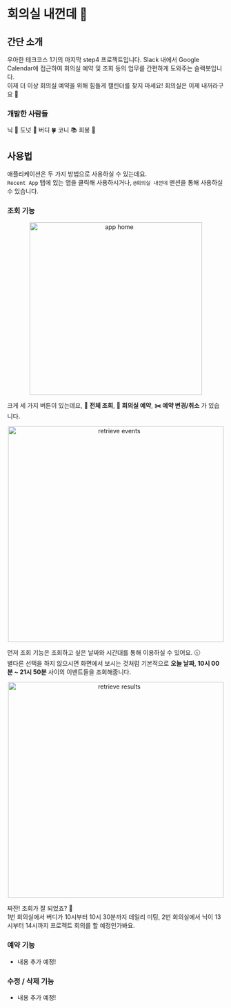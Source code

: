 # 회의실 내껀데 :calendar:

## 간단 소개

우아한 테크코스 1기의 마지막 step4 프로젝트입니다. Slack 내에서 Google Calendar에 접근하여 회의실 예약 및 조회 등의 업무를 간편하게 도와주는 
슬랙봇입니다.  
이제 더 이상 회의실 예약을 위해 힘들게 캘린더를 찾지 마세요! 회의실은 이제 내꺼라구요 :money_with_wings:

### 개발한 사람들

닉 :fox_face: 도넛 :doughnut: 버디 :four_leaf_clover: 코니 :books: 희봉 :potato:

## 사용법

애플리케이션은 두 가지 방법으로 사용하실 수 있는데요.  
`Recent App` 탭에 있는 앱을 클릭해 사용하시거나, `@회의실 내껀데` 멘션을 통해 사용하실 수 있습니다.

### 조회 기능

<p align="center">
  <img src="https://user-images.githubusercontent.com/44018338/70885376-0ac3d200-201c-11ea-9881-3f76cce05cfc.png" alt="app home" width="400"/>
</p>

크게 세 가지 버튼이 있는데요, **:calendar: 전체 조회**, **:pushpin: 회의실 예약**, **:scissors: 예약 변경/취소** 가 있습니다.  

<p align="center">
  <img src="https://user-images.githubusercontent.com/44018338/70884199-a4898000-2018-11ea-9b6c-8b62b784b5bd.png" alt="retrieve events" width="500"/>
</p>

먼저 조회 기능은 조회하고 싶은 날짜와 시간대를 통해 이용하실 수 있어요. :clock1030:  
별다른 선택을 하지 않으시면 화면에서 보시는 것처럼 기본적으로 **오늘 날짜, 10시 00분 ~ 21시 50분** 사이의 이벤트들을 조회해줍니다.

<p align="center">
  <img src="https://user-images.githubusercontent.com/44018338/70886611-34322d00-201f-11ea-9081-1f0c28d8847b.png" alt="retrieve results" width="500"/>
</p>

짜잔! 조회가 잘 되었죠? :open_hands:  
1번 회의실에서 버디가 10시부터 10시 30분까지 데일리 미팅, 2번 회의실에서 닉이 13시부터 14시까지 프로젝트 회의를 할 예정인가봐요.  

### 예약 기능

- 내용 추가 예정!

### 수정 / 삭제 기능

- 내용 추가 예정!

